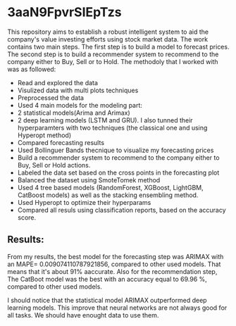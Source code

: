 # 3aaN9FpvrSIEpTzs
This repository aims to establish a robust intelligent system to aid the company's value investing efforts using stock market data. 
The work contains two main steps. The first step is to build a model to forecast prices. The second step is to build a recommender system to recommend to the company either to Buy, Sell or to Hold.
The methodoly that I worked with was as followed:
* Read and explored the data
* Visulized data with multi plots techniques
* Preprocessed the data
* Used 4 main models for the modeling part:
* 2 statistical models(Arima and Arimax)
* 2 deep learning models (LSTM and GRU). I also tunned their hyperparamters with two techniques (the classical one and using Hyperopt method)
* Compared forecasting results
* Used Bollinguer Bands thecnique to visualize my forecasting prices
* Build a recommender system to recommend to the company either to Buy, Sell or Hold actions.
* Labeled the data set based on the cross points in the forecasting plot
* Balanced the dataset using SmoteTomek method
* Used 4 tree based models (RandomForest, XGBoost, LightGBM, CatBoost models) as well as the stacking ensembling method.
* Used Hyperopt to optimize their hyperparams
* Compared all resuls using classification reports, based on the accuracy score.

## Results:

From my results, the best model for the forecasting step was ARIMAX with an MAPE= 0.009074110787921856, compared to other used models. That means that it's about 91% aaccurate. Also for the recommendation step, The CatBoot model was the best with an accuracy equal to 69.96 %, compared to other used models.

I should notice that the statistical model ARIMAX outperformed deep learning models. This improve that neural networks are not always good for all tasks. We should have enought data to use them.
